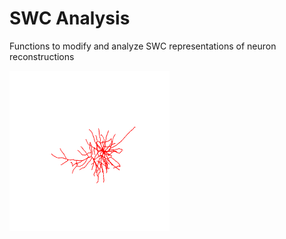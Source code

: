 # SWC Analysis
Functions to modify and analyze SWC representations of neuron reconstructions

![Alt Text](swcAnimation.gif)
